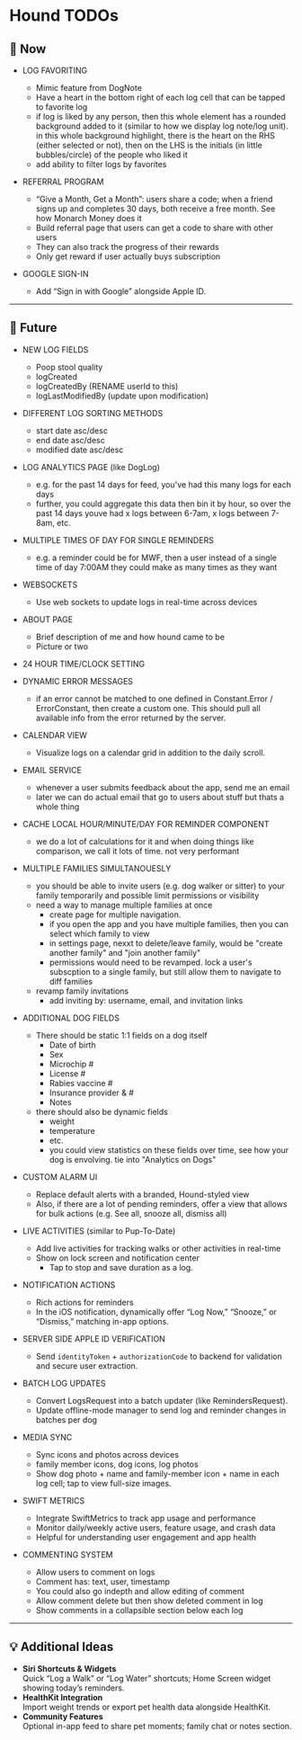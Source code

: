 # Hound TODOs

## 🚀 Now

- LOG FAVORITING
    - Mimic feature from DogNote
    - Have a heart in the bottom right of each log cell that can be tapped to favorite log
    - if log is liked by any person, then this whole element has a rounded background added to it (similar to how we display log note/log unit). in this whole background highlight, there is the heart on the RHS (either selected or not), then on the LHS is the initials (in little bubbles/circle) of the people who liked it
    - add ability to filter logs by favorites
    
- REFERRAL PROGRAM
    - “Give a Month, Get a Month”: users share a code; when a friend signs up and completes 30 days, both receive a free month. See how Monarch Money does it  
    - Build referral page that users can get a code to share with other users
    - They can also track the progress of their rewards
    - Only get reward if user actually buys subscription
    
- GOOGLE SIGN-IN
    - Add “Sign in with Google” alongside Apple ID.

---

## 🎯 Future

- NEW LOG FIELDS
    - Poop stool quality
    - logCreated
    - logCreatedBy (RENAME userId to this)
    - logLastModifiedBy (update upon modification)

- DIFFERENT LOG SORTING METHODS 
    - start date asc/desc
    - end date asc/desc
    - modified date asc/desc
    
- LOG ANALYTICS PAGE (like DogLog)
    - e.g. for the past 14 days for feed, you've had this many logs for each days
    - further, you could aggregate this data then bin it by hour, so over the past 14 days youve had x logs between 6-7am, x logs between 7-8am, etc.

- MULTIPLE TIMES OF DAY FOR SINGLE REMINDERS
    - e.g. a reminder could be for MWF, then a user instead of a single time of day 7:00AM they could make as many times as they want

- WEBSOCKETS
    - Use web sockets to update logs in real-time across devices

- ABOUT PAGE
    - Brief description of me and how hound came to be
    - Picture or two
    
- 24 HOUR TIME/CLOCK SETTING

- DYNAMIC ERROR MESSAGES
    - if an error cannot be matched to one defined in Constant.Error / ErrorConstant, then create a custom one. This should pull all available info from the error returned by the server.

- CALENDAR VIEW
    - Visualize logs on a calendar grid in addition to the daily scroll.
    
- EMAIL SERVICE
    - whenever a user submits feedback about the app, send me an email
    - later we can do actual email that go to users about stuff but thats a whole thing

- CACHE LOCAL HOUR/MINUTE/DAY FOR REMINDER COMPONENT
    - we do a lot of calculations for it and when doing things like comparison, we call it lots of time. not very performant

- MULTIPLE FAMILIES SIMULTANOUESLY
    - you should be able to invite users (e.g. dog walker or sitter) to your family temporarily and possible limit permissions or visibility
    - need a way to manage multiple families at once
        - create page for multiple navigation.
        - if you open the app and you have multiple families, then you can select which family to view
        - in settings page, nexxt to delete/leave family, would be "create another family" and "join another family"
        - permissions would need to be revamped. lock a user's subscption to a single family, but still allow them to navigate to diff families
    - revamp family invitations
        - add inviting by: username, email, and invitation links

- ADDITIONAL DOG FIELDS
    - There should be static 1:1 fields on a dog itself
        - Date of birth  
        - Sex  
        - Microchip #  
        - License #  
        - Rabies vaccine #  
        - Insurance provider & #  
        - Notes  
    - there should also be dynamic fields
        - weight
        - temperature
        - etc.
        - you could view statistics on these fields over time, see how your dog is envolving. tie into "Analytics on Dogs"

- CUSTOM ALARM UI
    - Replace default alerts with a branded, Hound-styled view
    - Also, if there are a lot of pending reminders, offer a view that allows for bulk actions (e.g. See all, snooze all, dismiss all)
    
- LIVE ACTIVITIES (similar to Pup-To-Date)
    - Add live activities for tracking walks or other activities in real-time
    - Show on lock screen and notification center
      - Tap to stop and save duration as a log.

- NOTIFICATION ACTIONS
    - Rich actions for reminders  
    - In the iOS notification, dynamically offer “Log Now,” “Snooze,” or “Dismiss,” matching in-app options.

- SERVER SIDE APPLE ID VERIFICATION
    - Send `identityToken` + `authorizationCode` to backend for validation and secure user extraction.

- BATCH LOG UPDATES
  - Convert LogsRequest into a batch updater (like RemindersRequest).  
  - Update offline-mode manager to send log and reminder changes in batches per dog
    
- MEDIA SYNC
    - Sync icons and photos across devices
    - family member icons, dog icons, log photos
    - Show dog photo + name and family-member icon + name in each log cell; tap to view full-size images.

- SWIFT METRICS
    - Integrate SwiftMetrics to track app usage and performance
    - Monitor daily/weekly active users, feature usage, and crash data
    - Helpful for understanding user engagement and app health

- COMMENTING SYSTEM
    - Allow users to comment on logs
    - Comment has: text, user, timestamp
    - You could also go indepth and allow editing of comment 
    - Allow comment delete but then show deleted comment in log
    - Show comments in a collapsible section below each log

---

## 💡 Additional Ideas

- **Siri Shortcuts & Widgets**  
  Quick “Log a Walk” or “Log Water” shortcuts; Home Screen widget showing today’s reminders.  
- **HealthKit Integration**  
  Import weight trends or export pet health data alongside HealthKit.  
- **Community Features**  
  Optional in-app feed to share pet moments; family chat or notes section.
